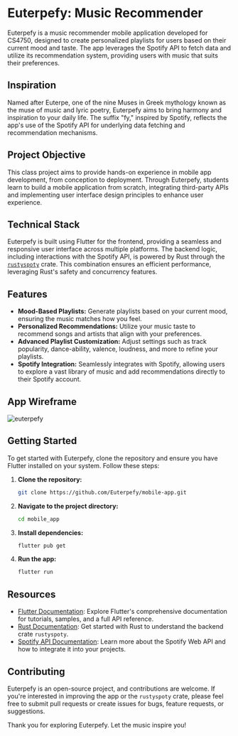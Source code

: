# Euterpefy: Music Recommender

Euterpefy is a music recommender mobile application developed for CS4750, designed to create
personalized playlists for users based on their current mood and taste. The app leverages the
Spotify API to fetch data and utilize its recommendation system, providing users with music that
suits their preferences.

## Inspiration

Named after Euterpe, one of the nine Muses in Greek mythology known as the muse of music and lyric
poetry, Euterpefy aims to bring harmony and inspiration to your daily life. The suffix "fy,"
inspired by Spotify, reflects the app's use of the Spotify API for underlying data fetching and
recommendation mechanisms.

## Project Objective

This class project aims to provide hands-on experience in mobile app development, from conception to
deployment. Through Euterpefy, students learn to build a mobile application from scratch,
integrating third-party APIs and implementing user interface design principles to enhance user
experience.

## Technical Stack

Euterpefy is built using Flutter for the frontend, providing a seamless and responsive user
interface across multiple platforms. The backend logic, including interactions with the Spotify API,
is powered by Rust through the [`rustyspoty`](https://github.com/bluesimp1102/rustyspoty) crate.
This combination ensures an efficient performance, leveraging Rust's safety and
concurrency features.

## Features

- **Mood-Based Playlists:** Generate playlists based on your current mood, ensuring the music
  matches how you feel.
- **Personalized Recommendations:** Utilize your music taste to recommend songs and artists that
  align with your preferences.
- **Advanced Playlist Customization:** Adjust settings such as track popularity, dance-ability,
  valence, loudness, and more to refine your playlists.
- **Spotify Integration:** Seamlessly integrates with Spotify, allowing users to explore a vast
  library of music and add recommendations directly to their Spotify account.

## App Wireframe

![euterpefy](https://github.com/bluesimp1102/cs4750-music-recommender-euterpefy/assets/88558991/511d1317-4753-416e-9ab1-5ce65ac95f0f)

## Getting Started

To get started with Euterpefy, clone the repository and ensure you have Flutter installed on your
system. Follow these steps:

1. **Clone the repository:**

    ```sh
    git clone https://github.com/Euterpefy/mobile-app.git
    ```

2. **Navigate to the project directory:**

    ```sh
    cd mobile_app
    ```

3. **Install dependencies:**

    ```sh
    flutter pub get
    ```

4. **Run the app:**

    ```sh
    flutter run
    ```

## Resources

- [Flutter Documentation](https://docs.flutter.dev/): Explore Flutter's comprehensive documentation
  for tutorials, samples, and a full API reference.
- [Rust Documentation](https://www.rust-lang.org/learn): Get started with Rust to understand the
  backend crate `rustyspoty`.
- [Spotify API Documentation](https://developer.spotify.com/documentation/web-api/): Learn more
  about the Spotify Web API and how to integrate it into your projects.

## Contributing

Euterpefy is an open-source project, and contributions are welcome. If you're interested in
improving the app or the `rustyspoty` crate, please feel free to submit pull requests or create
issues for bugs, feature requests, or suggestions.

Thank you for exploring Euterpefy. Let the music inspire you!
